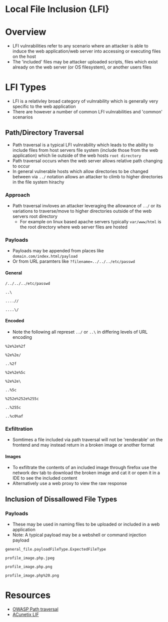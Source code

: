 # Local File Inclusion {LFI}

# Overview

+ LFI vulnrabilities refer to any scenario where an attacker is able to induce the web application/web server into accessing or executing files on the host
+ The 'included' files may be attacker uploaded scripts, files which exist already on the web server (or OS filesystem), or another users files

# LFI Types

+ LFI is a relativley broad category of vulnrability which is generally very specific to the web application
+ There are however a number of common LFI vulnrabilities and 'common' scenarios

## Path/Directory Traversal

+ Path traversal is a typical LFI vulnrability which leads to the ability to include files from host servers file system (include those from the web application) which lie outside of the web hosts `root directory`
+ Path traversal occurs when the web server allows relative path changing to occur
+ In general vulnerable hosts which allow directories to be changed between via `../` notation allows an attacker to climb to higher directories in the file system hirachy

### Approach

+ Path traversal invloves an attacker leveraging the allowance of `../` or its variations to traverse/move to higher directories outside of the web servers root directory
	+ For example on linux based apache servers typically `var/www/html` is the root directory where web server files are hosted

### Payloads

+ Payloads may be appended from places like `domain.com/index.html/payload`
+ Or from URL paramters like `?filename=../../../etc/passwd`

#### General

`/../../../etc/passwd`

`..\`

`....//`

`....\/`

#### Encoded

+ Note the following all represet `../` or `..\` in differing levels of URL encoding

`%2e%2e%2f`

`%2e%2e/`

`..%2f`

`%2e%2e%5c`

`%2e%2e\`

`..%5c`

`%252e%252e%255c`

`..%255c`

`..%c0%af`

### Exfiltration

+ Somtimes a file included via path traversal will not be 'renderable' on the frontend and may instead return in a broken image or another format

#### Images

+ To exfiltrate the contents of an included image through firefox use the network dev tab to download the broken image and cat it or open it in a IDE to see the included content
+ Alternatively use a web proxy to view the raw response

## Inclusion of Dissallowed File Types

### Payloads

+ These may be used in naming files to be uploaded or included in a web application
+ Note: A typical payload may be a webshell or command injection payload

`general_file.payloadFileType.ExpectedFileType`

`profile_image.php.jpeg`

`profile_image.php.png`

`profile_image.php%20.png`


# Resources

+ [OWASP Path traversal](https://owasp.org/www-community/attacks/Path_Traversal)
+ [ACunetix LIF](https://www.acunetix.com/blog/articles/local-file-inclusion-lfi/)